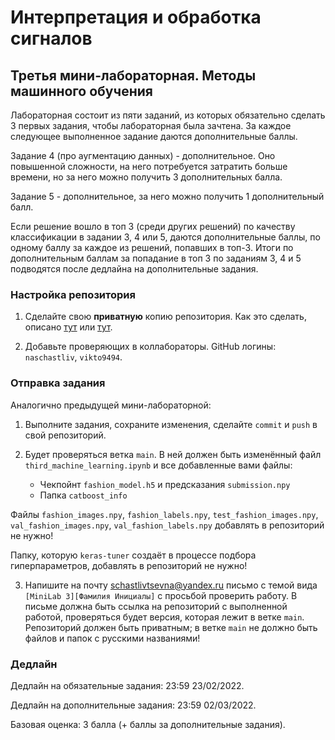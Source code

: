 # Интерпретация и обработка сигналов

## Третья мини-лабораторная. Методы машинного обучения

Лабораторная состоит из пяти заданий, из которых обязательно сделать 3 первых задания,
чтобы лабораторная была зачтена. За каждое следующее выполненное задание даются
дополнительные баллы.

Задание 4 (про аугментацию данных) - дополнительное. Оно повышенной сложности,
на него потребуется затратить больше времени, но за него можно получить 3
дополнительных балла.

Задание 5 - дополнительное, за него можно получить 1 дополнительный балл.

Если решение вошло в топ 3 (среди других решений) по качеству классификации в задании 3, 4 или 5, даются дополнительные баллы,
по одному баллу за каждое из решений, попавших в топ-3. Итоги по дополнительным баллам за попадание в топ 3 по заданиям 3, 4 и 5
подводятся после дедлайна на дополнительные задания.

### Настройка репозитория

1. Сделайте свою **приватную** копию репозитория.
Как это сделать, описано [тут](https://gist.github.com/0xjac/85097472043b697ab57ba1b1c7530274)
или [тут](https://stackoverflow.com/questions/10065526/github-how-to-make-a-fork-of-public-repository-private).

2. Добавьте проверяющих в коллабораторы. GitHub логины: `naschastliv`, `vikto9494`.

### Отправка задания

Аналогично предыдущей мини-лабораторной:

1. Выполните задания, сохраните изменения, сделайте `commit`
и `push` в свой репозиторий.

2. Будет проверяться ветка `main`. В ней должен быть
изменённый файл `third_machine_learning.ipynb` и все добавленные вами
файлы:
    * Чекпойнт `fashion_model.h5` и предсказания `submission.npy`
    * Папка `catboost_info`

Файлы `fashion_images.npy`, `fashion_labels.npy`, `test_fashion_images.npy`,
`val_fashion_images.npy`, `val_fashion_labels.npy` добавлять в репозиторий
не нужно!

Папку, которую `keras-tuner` создаёт в процессе подбора гиперпараметров, добавлять в репозиторий не нужно!

3. Напишите на почту schastlivtsevna@yandex.ru
письмо с темой вида `[MiniLab 3][Фамилия Инициалы]`
с просьбой проверить работу.
В письме должна быть ссылка на репозиторий с
выполненной работой, проверяться будет версия,
которая лежит в ветке `main`.
Репозиторий должен быть приватным;
в ветке `main` не должно быть файлов и папок с русскими
названиями!

### Дедлайн

Дедлайн на обязательные задания: 23:59 23/02/2022.

Дедлайн на дополнительные задания: 23:59 02/03/2022.

Базовая оценка: 3 балла (+ баллы за дополнительные задания).
